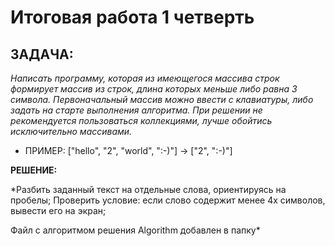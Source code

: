 # Итоговая работа 1 четверть 

## ЗАДАЧА: 

*Написать программу,  которая из имеющегося массива строк формирует массив из строк, длина которых меньше либо равна 3 символа. Первоначальный массив можно ввести с клавиатуры, либо задать на старте выполнения алгоритма. При решении не рекомендуется пользоваться коллекциями, лучше обойтись исключительно массивами.*

* ПРИМЕР: ["hello", "2", "world", ":-)"] -> ["2", ":-)"]

__РЕШЕНИЕ:__

*Разбить заданный текст на отдельные слова, ориентируясь на пробелы;
Проверить условие: если слово содержит менее 4х символов, вывести его на экран;

Файл с алгоритмом решения Algorithm добавлен в папку*